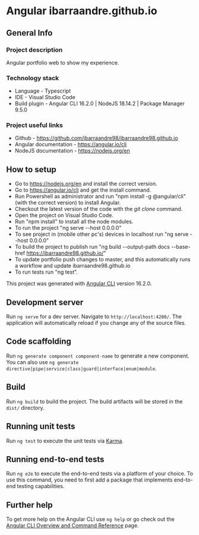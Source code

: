 # Angular ibarraandre.github.io

## General Info

### Project description

Angular portfolio web to show my experience.

### Technology stack

- Language - Typescript
- IDE - Visual Studio Code
- Build plugin - Angular CLI 16.2.0 | NodeJS 18.14.2 | Package Manager 9.5.0

### Project useful links

- Github - https://github.com/ibarraandre98/ibarraandre98.github.io
- Angular documentation - https://angular.io/cli
- NodeJS documentation - https://nodejs.org/en

## How to setup

- Go to https://nodejs.org/en and install the correct version.
- Go to https://angular.io/cli and get the install command.
- Run Powershell as administrator and run "npm install -g @angular/cli" (with the correct version) to install Angular.
- Checkout the latest version of the code with the _git clone_ command.
- Open the project on Visual Studio Code.
- Run "npm install" to install all the node modules.
- To run the project "ng serve --host 0.0.0.0"
- To see project in (mobile other pc's) devices in localhost run "ng serve --host 0.0.0.0"
- To build the project to publish run "ng build --output-path docs --base-href https://ibarraandre98.github.io/"
- To update portfolio push changes to master, and this automatically runs a workflow and update ibarraandre98.github.io
- To run tests run "ng test".

This project was generated with [Angular CLI](https://github.com/angular/angular-cli) version 16.2.0.

## Development server

Run `ng serve` for a dev server. Navigate to `http://localhost:4200/`. The application will automatically reload if you change any of the source files.

## Code scaffolding

Run `ng generate component component-name` to generate a new component. You can also use `ng generate directive|pipe|service|class|guard|interface|enum|module`.

## Build

Run `ng build` to build the project. The build artifacts will be stored in the `dist/` directory.

## Running unit tests

Run `ng test` to execute the unit tests via [Karma](https://karma-runner.github.io).

## Running end-to-end tests

Run `ng e2e` to execute the end-to-end tests via a platform of your choice. To use this command, you need to first add a package that implements end-to-end testing capabilities.

## Further help

To get more help on the Angular CLI use `ng help` or go check out the [Angular CLI Overview and Command Reference](https://angular.io/cli) page.
